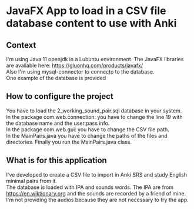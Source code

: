 # JavaFX App to load in a CSV file database content to use with Anki

## Context

I'm using Java 11 openjdk in a Lubuntu environment. The JavaFX libraries are available here:
https://gluonhq.com/products/javafx/ <br>
Also I'm using mysql-connector to connecto to the database. <br>
One example of the database is provided

## How to configure the project
You have to load the 2_working_sound_pair.sql database in your system. <br>
In the package com.web.connection: you have to change the line 19 with the database name and the user:pass info.<br>
In the package com.web.gui: you have to change the CSV file path. <br>
In the MainPairs.java you have to change the paths of the files and directories.
Finally you run the MainPairs.java class.

## What is for this application

I've developed to create a CSV file to import in Anki SRS and study English minimal pairs from it. <br>
The database is loaded with IPA and sounds words. The IPA are from https://en.wiktionary.org and the sounds are recorded by a friend of mine. I'm not providing the audios because they are not necessary to try the app.